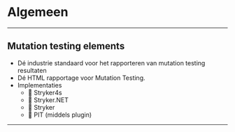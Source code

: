 # Algemeen

---

## Mutation testing elements

* Dé industrie standaard voor het rapporteren van mutation testing resultaten
* Dé HTML rapportage voor Mutation Testing.
* Implementaties
    * 🚀 Stryker4s
    * 🚀 Stryker.NET
    * 🚀 Stryker
    * 🚀 PIT (middels plugin)

---